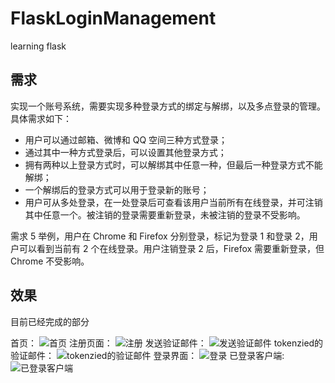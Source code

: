 # FlaskLoginManagement
learning flask

## 需求
实现一个账号系统，需要实现多种登录方式的绑定与解绑，以及多点登录的管理。具体需求如下：

- 用户可以通过邮箱、微博和 QQ 空间三种方式登录；
- 通过其中一种方式登录后，可以设置其他登录方式；
- 拥有两种以上登录方式时，可以解绑其中任意一种，但最后一种登录方式不能解绑；
- 一个解绑后的登录方式可以用于登录新的账号；
- 用户可从多处登录，在一处登录后可查看该用户当前所有在线登录，并可注销其中任意一个。被注销的登录需要重新登录，未被注销的登录不受影响。

需求 5 举例，用户在 Chrome 和 Firefox 分别登录，标记为登录 1 和登录 2，用户可以看到当前有 2 个在线登录。用户注销登录 2 后，Firefox 需要重新登录，但 Chrome 不受影响。


## 效果

目前已经完成的部分

首页：
![首页](http://ww3.sinaimg.cn/large/bfe31badjw1f1wdau27g3j20hs0vkt9q.jpg)
注册页面：
![注册](http://ww1.sinaimg.cn/large/bfe31badjw1f1wdbao1jyj20hs0vkaba.jpg)
发送验证邮件：
![发送验证邮件](http://ww4.sinaimg.cn/large/bfe31badjw1f1wdbw6nuzj20hs0vk75g.jpg)
tokenzied的验证邮件：
![tokenzied的验证邮件](http://ww3.sinaimg.cn/large/bfe31badjw1f1wdcg5fcaj20hs0vkdht.jpg)
登录界面：
![登录](http://ww4.sinaimg.cn/large/bfe31badjw1f1wd8753pej20hs0vkgmr.jpg)
已登录客户端:
![已登录客户端](http://ww3.sinaimg.cn/large/bfe31badjw1f1wd9pk8cwj20hs0vkac9.jpg)
